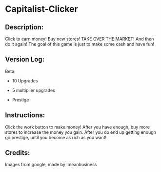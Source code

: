 # Capitalist-Clicker

## Description:

Click to earn money! Buy new stores! TAKE OVER THE MARKET! And then do it again! The goal of this game is just to make some cash and have fun! 

## Version Log:

Beta:

- 10 Upgrades
  
- 5 multiplier upgrades
  
- Prestige

## Instructions: 

Click the work button to make money! After you have enough, buy more stores to increase the money you gain. After you do end up getting enough go prestige, until you become as rich as you want!

## Credits:

Images from google, made by Imeanbusiness
